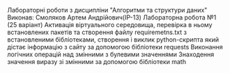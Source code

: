 Лабораторні роботи з дисципліни "Алгоритми та структури даних"
Виконав: Смоляков Артем Андрійович(ІР-13)
Лабораторна робота №1 (25 варіант)
Активація віртуального середовища, перевірка в ньому встановлених пакетів та створення файлу requiremetns.txt з встановленими бібліотеками, створення і виклик python-скрипта який дістає інформацію з сайту за допомогою бібліотеки requests Виконання логічних операцій над змінними з булевими значеннями Знаходення значення виразу зі змінними за допомогою бібліотеки math

